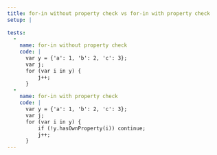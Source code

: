 ```yaml
---
title: for-in without property check vs for-in with property check
setup: |
  
tests:
  -
    name: for-in without property check
    code: |
      var y = {'a': 1, 'b': 2, 'c': 3};
      var j;
      for (var i in y) {
          j++;
      }
  -
    name: for-in with property check
    code: |
      var y = {'a': 1, 'b': 2, 'c': 3};
      var j;
      for (var i in y) {
          if (!y.hasOwnProperty(i)) continue;
          j++;
      }
---
```


